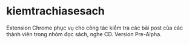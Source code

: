 # kiemtrachiasesach
Extension Chrome phục vụ cho công tác kiểm tra các bài post của các thành viên trong nhóm đọc sách, nghe CD.
Version Pre-Alpha.
